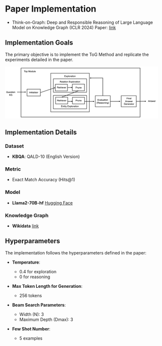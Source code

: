 # Paper Implementation
* Think-on-Graph: Deep and Responsible Reasoning of Large Language Model on Knowledge Graph (ICLR 2024)
Paper: [link](https://arxiv.org/pdf/2307.07697)

## Implementation Goals
The primary objective is to implement the ToG Method and replicate the experiments detailed in the paper.

![My Module Design for Implementation](ToG-Module.jpg)

## Implementation Details
### Dataset
- **KBQA**: QALD-10 (English Version)

### Metric
- Exact Match Accuracy (Hits@1)

### Model
- **Llama2-70B-hf** [Hugging Face](https://huggingface.co/meta-llama/Llama-2-70b-hf)

### Knowledge Graph
- **Wikidata** [link](https://www.wikidata.org/wiki/Wikidata:REST_API)

## Hyperparameters
The implementation follows the hyperparameters defined in the paper:
- **Temperature**:
  - 0.4 for exploration
  - 0 for reasoning

- **Max Token Length for Generation**:
  - 256 tokens

- **Beam Search Parameters**:
  - Width (N): 3
  - Maximum Depth (Dmax): 3

- **Few Shot Number**:
  - 5 examples
